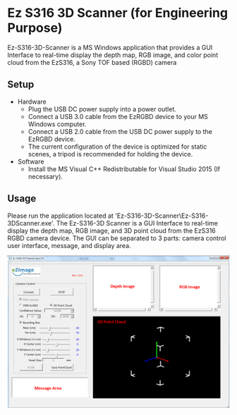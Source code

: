 # Ez S316 3D Scanner (for Engineering Purpose)

Ez-S316-3D-Scanner is a MS Windows application that provides a GUI Interface to real-time display the depth map, RGB image, and color point cloud from the EzS316, a Sony TOF based (RGBD) camera

## Setup
* Hardware
  * Plug the USB DC power supply into a power outlet.
  * Connect a USB 3.0 cable from the EzRGBD device to your MS Windows computer.
  * Connect a USB 2.0 cable from the USB DC power supply to the EzRGBD device.
  * The current configuration of the device is optimized for static scenes, a tripod is recommended for holding the device.
* Software
  * Install the MS Visual C++ Redistributable for Visual Studio 2015 (If necessary).

## Usage
Please run the application located at 'Ez-S316-3D-Scanner\Ez-S316-3DScanner.exe'. The Ez-S316-3D Scanner is a GUI Interface to real-time display the depth map, RGB image, and 3D point cloud from the EzS316 RGBD camera device.
The GUI can be separated to 3 parts: camera control user interface, message, and display area.


<p align="center"> 
<img src="https://github.com/kevinliu-ez/Ez-S316-3d-scanner/blob/master/README/GUI.png">
</p>


